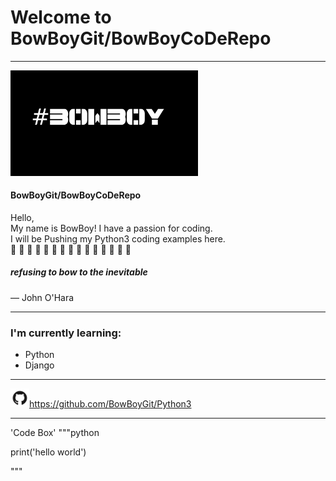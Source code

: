 # Welcome to BowBoyGit/BowBoyCoDeRepo
*******
<img src="images/compbowboy.png" width=300>

#### BowBoyGit/BowBoyCoDeRepo
Hello,<br/>
My name is BowBoy! I have a passion for coding.<br/>
I will be Pushing my Python3 coding examples here.<br/>
:snake: :snake: :snake: :snake: :snake: :snake: :snake: :snake: :snake: :snake: :snake: :snake: :snake: :snake: :snake:<br/>

##### refusing to bow to the inevitable
— John O'Hara
*******

### I'm currently learning:
* Python
* Django
*******

<img src="images/GitHub-Mark.png" width=30>https://github.com/BowBoyGit/Python3

*******


'Code Box'
"""python

print('hello world')

"""

























<!-- [GitHub](http://github.com) -->
<!-- <img src="images/pylogo.png" width=100>
![](images/pylogo.png) -->
<!-- As Grace Hopper said:
> I’ve always been more interested
> in the future than in the past. -->

<!-- ### 01 - The Basics -->



